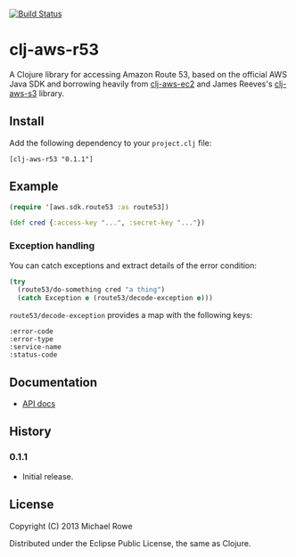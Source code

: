 [![Build Status](https://buildhive.cloudbees.com/job/mrowe/job/clj-aws-r53/badge/icon)](https://buildhive.cloudbees.com/job/mrowe/job/clj-aws-r53/)

# clj-aws-r53

A Clojure library for accessing Amazon Route 53, based on the official
AWS Java SDK and borrowing heavily from [clj-aws-ec2][] and James
Reeves's [clj-aws-s3][] library.

[clj-aws-ec2]: https://github.com/mrowe/clj-aws-ec2
[clj-aws-s3]: https://github.com/weavejester/clj-aws-s3

## Install

Add the following dependency to your `project.clj` file:

    [clj-aws-r53 "0.1.1"]

## Example

```clojure
(require '[aws.sdk.route53 :as route53])

(def cred {:access-key "...", :secret-key "..."})

```

### Exception handling

You can catch exceptions and extract details of the error condition:

```clojure
(try
  (route53/do-something cred "a thing")
  (catch Exception e (route53/decode-exception e)))
```

`route53/decode-exception` provides a map with the following keys:

    :error-code
    :error-type
    :service-name
    :status-code


## Documentation

* [API docs](http://mrowe.github.com/clj-aws-r53/)

## History


### 0.1.1

 * Initial release.


## License

Copyright (C) 2013 Michael Rowe

Distributed under the Eclipse Public License, the same as Clojure.
